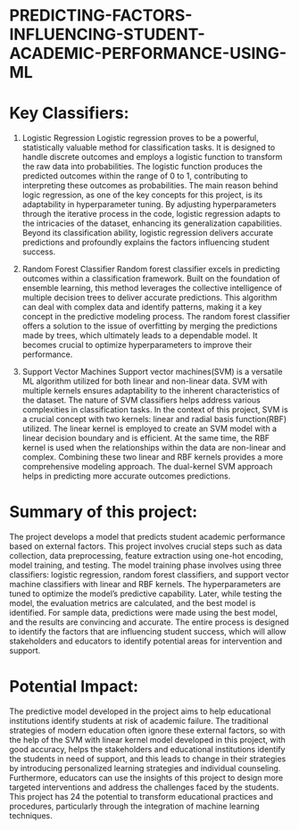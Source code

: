 # PREDICTING-FACTORS-INFLUENCING-STUDENT-ACADEMIC-PERFORMANCE-USING-ML
# Key Classifiers: 
1. Logistic Regression
Logistic regression proves to be a powerful, statistically valuable method for classification tasks. It is designed to handle discrete outcomes and employs a logistic function to transform the raw data into probabilities. The logistic function produces the predicted outcomes within the range of 0 to 1, contributing to interpreting these outcomes as probabilities. The main reason behind logic regression, as one of the key concepts for this project, is its adaptability in hyperparameter tuning. By adjusting hyperparameters through the iterative process in the code, logistic regression adapts to the intricacies of the dataset, enhancing its generalization capabilities. Beyond its classification ability, logistic regression delivers accurate predictions and profoundly explains the factors influencing student success.

2. Random Forest Classifier
Random forest classifier excels in predicting outcomes within a classification framework. Built on the foundation of ensemble learning, this method leverages the collective intelligence of multiple decision trees to deliver accurate predictions. This algorithm can deal with complex data and identify patterns, making it a key concept in the predictive modeling process. The random forest classifier offers a solution to the issue of overfitting by merging the predictions made by trees, which ultimately leads to a dependable model. It becomes crucial to optimize hyperparameters to improve their performance.

3. Support Vector Machines
Support vector machines(SVM) is a versatile ML algorithm utilized for both linear and non-linear data. SVM with multiple kernels ensures adaptability to the inherent characteristics of the dataset. The nature of SVM classifiers helps address various complexities in classification tasks. In the context of this project, SVM is a crucial concept with two kernels: linear and radial basis function(RBF) utilized. The linear kernel is employed to create an SVM model with a linear decision boundary and is efficient. At the same time, the RBF kernel is used when the relationships within the data are non-linear and complex. Combining these two linear and RBF kernels provides a more comprehensive modeling approach. The dual-kernel SVM approach helps in predicting more accurate outcomes predictions.

# Summary of this project:
The project develops a model that predicts student academic performance based on external factors. This project involves crucial steps such as data collection, data 
preprocessing, feature extraction using one-hot encoding, model training, and testing. The model training phase involves using three classifiers: logistic regression, random forest classifiers, and support vector machine classifiers with linear and RBF kernels. The hyperparameters are tuned to optimize the model’s predictive capability. Later, while testing the model, the evaluation metrics are calculated, and the best model is identified. 
For sample data, predictions were made using the best model, and the results are convincing and accurate. The entire process is designed to identify the factors that are influencing student success, which will allow stakeholders and educators to identify potential areas for intervention and support.

# Potential Impact:
The predictive model developed in the project aims to help educational institutions identify students at risk of academic failure. The traditional strategies of 
modern education often ignore these external factors, so with the help of the SVM with linear kernel model developed in this project, with good accuracy, helps the stakeholders and educational institutions identify the students in need of support, and this leads to change in their strategies by introducing personalized learning strategies and individual counseling. Furthermore, educators can use the insights of this project to design more targeted interventions and address the challenges faced by the students. This project has 24 the potential to transform educational practices and procedures, particularly through the integration of machine learning techniques.
